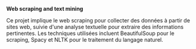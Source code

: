 **Web scraping and text mining**

Ce projet implique le web scraping pour collecter des données à partir de sites web, suivie d'une analyse textuelle pour extraire des informations pertinentes.
Les techniques utilisées incluent BeautifulSoup pour le scraping,  Spacy et NLTK pour le traitement du langage naturel.
